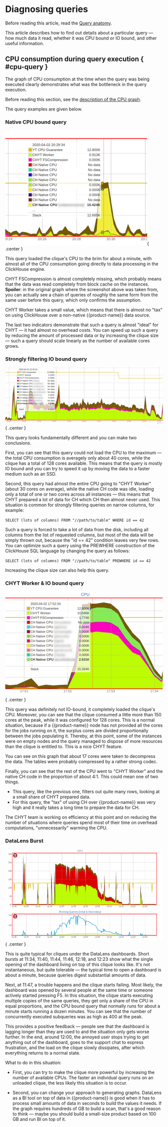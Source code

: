 # Diagnosing queries

Before reading this article, read the [Query anatomy](../../../../../user-guide/data-processing/chyt/queries/anatomy.md).

<!-- and [CHYT dashboard](../../../../../user-guide/data-processing/chyt/cliques/administration.md#dashboard) articles-->

This article describes how to find out details about a particular query — how much data it read, whether it was CPU bound or IO bound, and other useful information.


## CPU consumption during query execution { #cpu-query }

The graph of CPU consumption at the time when the query was being executed clearly demonstrates what was the bottleneck in the query execution.

Before reading this section, see the [description of the CPU graph](../../../../../user-guide/data-processing/chyt/cliques/administration.md#cpu).

The query examples are given below.

### Native CPU bound query

![](../../../../../../images/chyt_query_native_cpu_bound.png){ .center }

This query loaded the clique's CPU to the brim for about a minute, with almost all of the CPU consumption going directly to data processing in the ClickHouse engine.

CHYT FSCompression is almost completely missing, which probably means that the data was read completely from block cache on the instances.
**Spoiler**: in the original graph where the screenshot above was taken from, you can actually see a chain of queries of roughly the same form from the same user before this query, which only confirms the assumption.

CHYT Worker takes a small value, which means that there is almost no "tax" on using ClickHouse over a non-native {{product-name}} data source.

The last two indicators demonstrate that such a query is almost "ideal" for CHYT — it had almost no overhead costs. You can speed up such a query by reducing the amount of processed data or by increasing the clique size — such a query should scale linearly as the number of available cores grows.

### Strongly filtering IO bound query

![](../../../../../../images/chyt_query_useless_and_io_bound.png){ .center }

This query looks fundamentally different and you can make two conclusions.

First, you can see that this query could not load the CPU to the maximum — the total CPU consumption is averagely only about 40 cores, while the clique has a total of 128 cores available. This means that the query is mostly IO bound and you can try to speed it up by moving the data to a faster medium such as an SSD.

Second, this query had almost the entire CPU going to "CHYT Worker" (about 30 cores on average), while the native CH code was idle, loading only a total of one or two cores across all instances — this means that CHYT prepared a lot of data for CH which CH then almost never used. This situation is common for strongly filtering queries on narrow columns, for example:

`SELECT (lots of columns) FROM "//path/to/table" WHERE id == 42`

Such a query is forced to take a lot of data from the disk, including all columns from the list of requested columns, but most of the data will be simply thrown out, because the "id == 42" condition leaves very few rows. You can optimize such a query using the PREWHERE construction of the ClickHouse SQL language by changing the query as follows:

`SELECT (lots of columns) FROM "//path/to/table" PREWHERE id == 42`

Increasing the clique size can also help this query.

### CHYT Worker & IO bound query

![](../../../../../../images/chyt_query_worker_bound.png){ .center }

This query was definitely not IO-bound, it completely loaded the clique's CPU. Moreover, you can see that the clique consumed a little more than 150 cores at the peak, while it was configured for 128 cores. This is a normal situation, because if a {{product-name}} node has not provided all the cores for the jobs running on it, the surplus cores are divided proportionally between the jobs populating it. Thereby, at this point, some of the instances were on empty nodes and the query managed to dispose of more resources than the clique is entitled to. This is a nice CHYT feature.

You can see on this graph that about 17 cores were taken to decompress the data. The tables were probably compressed by a rather strong codec.

Finally, you can see that the rest of the CPU went to "CHYT Worker" and the native CH code in the proportion of about 4:1. This could mean one of two things.

- This query, like the previous one, filters out quite many rows, looking at a small share of CHYT prepared data.
- For this query, the "tax" of using CH over {{product-name}} was very high and it really takes a long time to prepare the data for CH.

The CHYT team is working on efficiency at this point and on reducing the number of situations where queries spend most of their time on overhead computations, "unnecessarily" warming the CPU.

### DataLens Burst

![](../../../../../../images/chyt_query_datalens_burst.png){ .center }

This is quite typical for cliques under the DataLens dashboards. Short bursts at 11:34, 11:40, 11:44, 11:46, 12:18, and 12:23 show what the single opening of the dashboard living on top of this clique looks like. It's not instantaneous, but quite tolerable — the typical time to open a dashboard is about a minute, because queries digest substantial amounts of data.

Next, at 11:47, a trouble happens and the clique starts failing. Most likely, the dashboard was opened by several people at the same time or someone actively started pressing F5. In this situation, the clique starts executing multiple copies of the same queries, they get only a share of the CPU in equal proportions, and the CPU bound query that normally runs for about a minute starts running a dozen minutes. You can see that the number of concurrently executed subqueries was as high as 400 at the peak.

This provides a positive feedback — people see that the dashboard is lagging longer than they are used to and the situation only gets worse further. In the end, around 12:00, the annoyed user stops trying to get anything out of the dashboard, goes to the support chat to express frustration, and the load on the clique slowly dissipates, after which everything returns to a normal state.

What to do in this situation:

- First, you can try to make the clique more powerful by increasing the number of available CPUs. The faster an individual query runs on an unloaded clique, the less likely this situation is to occur.

- Second, you can change your approach to generating graphs. DataLens as a BI tool on top of data in {{product-name}} is good when it has to process small amounts of data in seconds to build the values it needs. If the graph requires hundreds of GB to build a scan, that's a good reason to think — maybe you should build a small-size product based on 100 GB and run BI on top of it.
